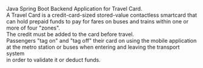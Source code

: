 Java Spring Boot Backend Application for Travel Card.<br />
A Travel Card is a credit-card-sized stored-value contactless smartcard that can hold prepaid funds to pay for fares on buses and trains within one or more of four "zones". <br />
The credit must be added to the card before travel. <br />
Passengers "tag on" and "tag off" their card on using the mobile application at the metro station or buses when entering and leaving the transport system<br />
in order to validate it or deduct funds. <br />
